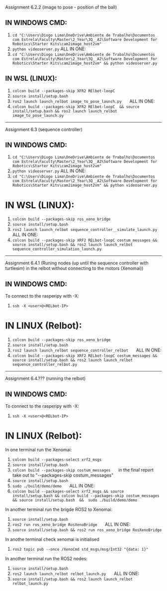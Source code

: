 Assignment 6.2.2 (image to pose - position of the ball)

## IN WINDOWS CMD:

1. `cd "C:\Users\Diogo Lima\OneDrive\Ambiente de Trabalho\Documentos com Estrela\Faculty\Master\2_Year\3Q__A2\Software Development for Robotics\Starter Kits\cam2image_host2vm"     `
2. `python videoserver.py`
ALL IN ONE:
1. `cd "C:\Users\Diogo Lima\OneDrive\Ambiente de Trabalho\Documentos com Estrela\Faculty\Master\2_Year\3Q__A2\Software Development for Robotics\Starter Kits\cam2image_host2vm" && python videoserver.py    `

## IN WSL (LINUX):
1. `colcon build --packages-skip XFR2 RElbot-loopC  `
2. `source install/setup.bash  `
3. `ros2 launch launch_relbot image_to_pose_launch.py   `
ALL IN ONE:
1. `colcon build --packages-skip XFR2 RElbot-loopC  && source install/setup.bash && ros2 launch launch_relbot image_to_pose_launch.py   `
----------------------------------------------------------------------------------------------------------------------------------------

Assignment 6.3 (sequence controller)

## IN WINDOWS CMD:

1. `cd "C:\Users\Diogo Lima\OneDrive\Ambiente de Trabalho\Documentos com Estrela\Faculty\Master\2_Year\3Q__A2\Software Development for Robotics\Starter Kits\cam2image_host2vm"     `
2. `python videoserver.py`
ALL IN ONE:
1. `cd "C:\Users\Diogo Lima\OneDrive\Ambiente de Trabalho\Documentos com Estrela\Faculty\Master\2_Year\3Q__A2\Software Development for Robotics\Starter Kits\cam2image_host2vm" && python videoserver.py    `

# IN WSL (LINUX):
1. `colcon build --packages-skip ros_xeno_bridge   `
2. `source install/setup.bash  `
3. `ros2 launch launch_relbot sequence_controller__simulate_launch.py   `
ALL IN ONE:
1. `colcon build --packages-skip XRF2 RELbot-loopC costum_messages && source install/setup.bash && ros2 launch launch_relbot sequence_controller_simulation_launch.py              `
----------------------------------------------------------------------------------------------------------------------------------------

Assignment 6.4.1 (Runing nodes (up until the sequence controller with turtlesim) in the relbot without connecting to the motors (Xenomai))

## IN WINDOWS CMD:

To connect to the rasperipy with -X:
1. ` ssh -X <user>@<RELbot-IP>   `

# IN LINUX (Relbot):

1. `colcon build --packages-skip ros_xeno_bridge   `
2. `source install/setup.bash  `
3. `ros2 launch launch_relbot sequence_controller_relbot   `
ALL IN ONE:
1. `colcon build --packages-skip XRF2 RELbot-loopC costum_messages && source install/setup.bash && ros2 launch launch_relbot sequence_controller_relbot.py    `
----------------------------------------------------------------------------------------------------------------------------------------

Assignment 6.4.??? (running the relbot)

## IN WINDOWS CMD:

To connect to the rasperipy with -X:
1. ` ssh -X <user>@<RELbot-IP>   `

# IN LINUX (Relbot):

In one terminal run the Xenomai:
1. `colcon build --packages-select xrf2_msgs  `
2. `source install/setup.bash   `
1. `colcon build --packages-skip costum_messages   ` in the final report take out to "--packages-skip costum_messages"
2. `source install/setup.bash   `
3. `sudo ./build/demo/demo   `
ALL IN ONE:
1. `colcon build --packages-select xrf2_msgs && source install/setup.bash && colcon build --packages-skip costum_messages && source install/setup.bash  &&  sudo ./build/demo/demo`

In another terminal run the brigde ROS2 to Xenomai:
1. `source install/setup.bash   `
2. `ros2 run ros_xeno_bridge RosXenoBridge   `
ALL IN ONE:
1. `source install/setup.bash && ros2 run ros_xeno_bridge RosXenoBridge`

In anothe terminal check xenomai is initialised
1. `ros2 topic pub --once /XenoCmd std_msgs/msg/Int32 "{data: 1}"   `

In another terminal run the ROS2 nodes:
1. `source install/setup.bash   `
2. `ros2 launch launch_relbot relbot_launch.py   `
ALL IN ONE:
1. `source install/setup.bash && ros2 launch launch_relbot relbot_launch.py `
